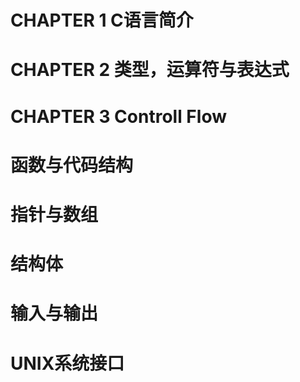  # CHAPTER 1 C语言简介

 # CHAPTER 2 类型，运算符与表达式

 # CHAPTER 3 Controll Flow

 # 函数与代码结构

 # 指针与数组

 # 结构体

 # 输入与输出

 # UNIX系统接口